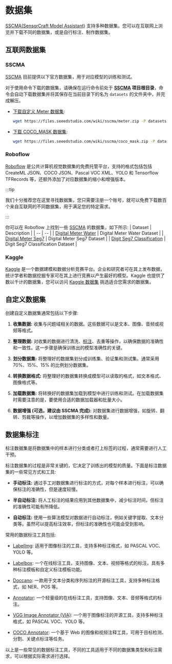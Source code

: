 # 数据集

[SSCMA(SensorCraft Model Assistant)](https://github.com/Seeed-Studio/SSCMA) 支持多种数据集。您可以在互联网上浏览并下载不同的数据集，或是自行标注、制作数据集。

## 互联网数据集

### SSCMA

[SSCMA](https://github.com/Seeed-Studio/SSCMA)  目前提供以下官方数据集，用于对应模型的训练和测试。

对于使用命令下载的数据集，请确保在运行命令前处于 **[SSCMA](https://github.com/Seeed-Studio/SSCMA) 项目根目录**，命令会自动下载数据集并将其保存在当前目录下的名为 `datasets` 的文件夹中，并完成解压。

- [下载自定义 Meter 数据集](https://files.seeedstudio.com/wiki/sscma/meter.zip):

  ```sh
  wget https://files.seeedstudio.com/wiki/sscma/meter.zip -P datasets && unzip datasets/meter.zip -d datasets
  ```

- [下载 COCO_MASK 数据集](https://files.seeedstudio.com/wiki/sscma/coco_mask.zip):

  ```sh
  wget https://files.seeedstudio.com/wiki/sscma/coco_mask.zip -P datasets && unzip datasets/coco_mask.zip -d datasets
  ```

### Roboflow

[Roboflow](https://public.roboflow.com/) 是公共计算机视觉数据集的免费托管平台，支持的格式包括包括 CreateML JSON、COCO JSON、Pascal VOC XML、YOLO 和 Tensorflow TFRecords 等，还额外添加了对应数据集的缩小和增强版本。

:::tip

我们十分推荐您在这里寻找数据集，您只需要注册一个账号，就可以免费下载数百个来自互联网的不同数据集，用于满足您的特定需求。

:::

你可以在 Roboflow 上找到一些 [SSCMA](https://github.com/Seeed-Studio/SSCMA) 的数据集，如下所示:
| Dataset | Description |
| -- | -- |
| [Digital Meter Water](https://universe.roboflow.com/seeed-studio-dbk14/digital-meter-water/dataset/1) | Digital Meter Water Dataset |
| [Digital Meter Seg7](https://universe.roboflow.com/seeed-studio-dbk14/digital-meter-seg7/dataset/1) | Digital Meter Seg7 Dataset |
| [Digit Seg7 Classification](https://universe.roboflow.com/seeed-studio-ovcjn/digit-seg7/1) | Digit Seg7 Classification Dataset |

### Kaggle

[Kaggle](https://www.kaggle.com/) 是一个数据建模和数据分析竞赛平台。企业和研究者可在其上发布数据，统计学者和数据挖掘专家可在其上进行竞赛以产生最好的模型。Kaggle 也提供了数以千计的数据集，您可以访问 [Kaggle 数据集](https://www.kaggle.com/datasets) 挑选适合您需求的数据集。

## 自定义数据集

创建自定义数据集通常包括以下步骤:

1. **收集数据:** 收集与问题域相关的数据。这些数据可以是文本、图像、音频或视频等格式。

2. **整理数据:** 对收集的数据进行清洗、[标注](#%E6%95%B0%E6%8D%AE%E9%9B%86%E6%A0%87%E6%B3%A8)、去重等操作，以确保数据的准确性和一致性。这一步骤是确保训练出的模型准确性的关键。

3. **划分数据集:** 将整理好的数据集划分成训练集、验证集和测试集。通常采用 70%、15%、15% 的比例划分数据集。

4. **转换数据格式:** 将整理好的数据集转换成模型可以读取的格式，如文本格式、图像格式等。

5. **加载数据集:** 将转换好的数据集加载到模型中进行训练和测试。在加载数据集时需要注意的是，要使用合适的数据加载器和批量大小。

6. **数据增强 (可选，建议由 SSCMA 完成):** 对数据集进行数据增强，如旋转、翻转、剪裁等操作，以增加数据集的多样性和数量。

## 数据集标注

标注数据集是将数据集中的样本进行分类或者打上标签的过程，通常需要进行人工干预。

标注数据集的过程是非常关键的，它决定了训练出的模型的质量。下面是标注数据集的一些常见方式和工具:

- **手动标注:** 通过手工对数据集进行标注的方式，对每个样本进行标注，可以确保标注的准确性，但是速度较慢。

- **半自动标注:** 将人工标注的结果应用到其他数据集中，减少标注时间，但标注的准确性可能有所降低。

- **自动标注:** 使用一些算法模型对数据进行自动标注，例如关键字提取、文本分类等。虽然可以提高标注效率，但标注的准确性也可能会受到影响。

常用的数据标注工具包括:

- [LabelImg](https://github.com/heartexlabs/labelImg): 适用于图像标注的工具，支持多种标注格式，如 PASCAL VOC、YOLO 等。

- [Labelbox](https://labelbox.com/): 一个在线标注工具，支持图像、文本、视频等格式的标注，具有多种标注模板和自定义标注模板功能。

- [Doccano](https://github.com/doccano/doccano): 一款用于文本分类和序列标注的开源标注工具，支持多种标注格式，如 NER、POS 等。

- [Annotator](https://github.com/openannotation/annotator): 一个轻量级的在线标注工具，支持图像、文本、音频等格式的标注。

- [VGG Image Annotator (VIA)](https://gitlab.com/vgg/via): 一个用于图像标注的开源工具，支持多种标注格式，如 PASCAL VOC、YOLO 等。

- [COCO Annotator](https://github.com/jsbroks/coco-annotator): 一个基于 Web 的图像和视频注释工具，可用于目标检测、分割、关键点标注等任务。

以上是一些常见的数据标注工具，不同的工具适用于不同的数据集类型和标注需求，可以根据实际需求进行选择。
